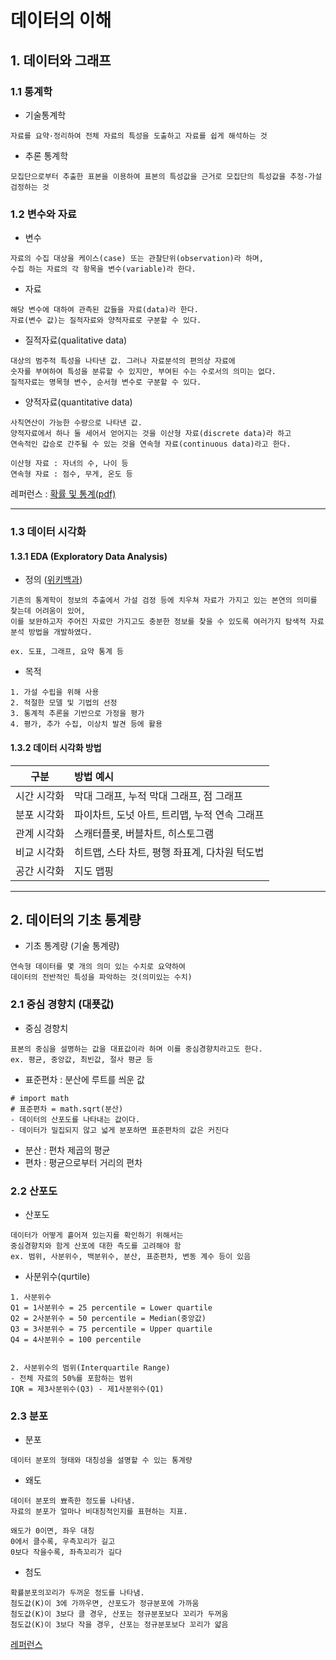 # 데이터의 이해

## 1. 데이터와 그래프

### 1.1 통계학
- 기술통계학
```
자료를 요약·정리하여 전체 자료의 특성을 도출하고 자료를 쉽게 해석하는 것
```

- 추론 통계학
```
모집단으로부터 추출한 표본을 이용하여 표본의 특성값을 근거로 모집단의 특성값을 추정·가설검정하는 것
```

### 1.2 변수와 자료

- 변수
```
자료의 수집 대상을 케이스(case) 또는 관찰단위(observation)라 하며,
수집 하는 자료의 각 항목을 변수(variable)라 한다. 
```

- 자료
```
해당 변수에 대하여 관측된 값들을 자료(data)라 한다.
자료(변수 값)는 질적자료와 양적자료로 구분할 수 있다.
```

- 질적자료(qualitative data)
```
대상의 범주적 특성을 나타낸 값. 그러나 자료분석의 편의상 자료에
숫자를 부여하여 특성을 분류할 수 있지만, 부여된 수는 수로서의 의미는 없다.
질적자료는 명목형 변수, 순서형 변수로 구분할 수 있다.
```

- 양적자료(quantitative data)
```
사칙연산이 가능한 수량으로 나타낸 값.
양적자료에서 하나 둘 세어서 얻어지는 것을 이산형 자료(discrete data)라 하고
연속적인 갑승로 간주될 수 있는 것을 연속형 자료(continuous data)라고 한다.

이산형 자료 : 자녀의 수, 나이 등
연속형 자료 : 점수, 무게, 온도 등
```


레퍼런스 : [확률 및 통계](http://www.kocw.net/home/cview.do?cid=8880614b3f814d50)[(pdf)](http://contents.kocw.or.kr/KOCW/document/2014/deagucatholic/ohkwangsik/2.pdf)

____
### 1.3 데이터 시각화

#### 1.3.1 EDA (Exploratory Data Analysis)
- 정의 ([위키백과](https://ko.wikipedia.org/wiki/%ED%83%90%EC%83%89%EC%A0%81_%EC%9E%90%EB%A3%8C_%EB%B6%84%EC%84%9D))
```
기존의 통계학이 정보의 추출에서 가설 검정 등에 치우쳐 자료가 가지고 있는 본연의 의미를 찾는데 어려움이 있어,
이를 보완하고자 주어진 자료만 가지고도 충분한 정보를 찾을 수 있도록 여러가지 탐색적 자료 분석 방법을 개발하였다. 

ex. 도표, 그래프, 요약 통계 등
```
- 목적
```
1. 가설 수립을 위해 사용
2. 적절한 모델 및 기법의 선정
3. 통계적 추론을 기반으로 가정을 평가
4. 평가, 추가 수집, 이상치 발견 등에 활용
```

#### 1.3.2 데이터 시각화 방법
| 구분 | 방법 예시 |
| :--: | :--  |
| 시간 시각화 | 막대 그래프, 누적 막대 그래프, 점 그래프 |
| 분포 시각화 | 파이차트, 도넛 아트, 트리맵, 누적 연속 그래프 |
| 관계 시각화 | 스캐터플롯, 버블차트, 히스토그램 |
| 비교 시각화 | 히트맵, 스타 차트, 평행 좌표계, 다차원 턱도법 |
| 공간 시각화 | 지도 맵핑 |

___

## 2. 데이터의 기초 통계량
- 기초 통계량 (기술 통계량)
```
연속형 데이터를 몇 개의 의미 있는 수치로 요약하여
데이터의 전반적인 특성을 파악하는 것(의미있는 수치)
```

### 2.1 중심 경향치 (대푯값)
- 중심 경향치
```
표본의 중심을 설명하는 값을 대표값이라 하며 이를 중심경향치라고도 한다.
ex. 평균, 중앙값, 최빈값, 절사 평균 등
```
- 표준편차 : 분산에 루트를 씌운 값
```
# import math
# 표준편차 = math.sqrt(분산)
- 데이터의 산포도를 나타내는 값이다.
- 데이터가 밀집되지 않고 넓게 분포하면 표준편차의 값은 커진다
```
- 분산 : 편차 제곱의 평균
- 편차 : 평균으로부터 거리의 편차

### 2.2 산포도
- 산포도
```
데이터가 어떻게 흩어져 있는지를 확인하기 위해서는   
중심경향치와 함게 산포에 대한 측도를 고려해야 함
ex. 범위, 사분위수, 백분위수, 분산, 표준편차, 변동 계수 등이 있음
```
- 사분위수(qurtile)
```
1. 사분위수
Q1 = 1사분위수 = 25 percentile = Lower quartile
Q2 = 2사분위수 = 50 percentile = Median(중앙값)
Q3 = 3사분위수 = 75 percentile = Upper quartile
Q4 = 4사분위수 = 100 percentile


2. 사분위수의 범위(Interquartile Range)
- 전체 자료의 50%를 포함하는 범위
IQR = 제3사분위수(Q3) - 제1사분위수(Q1)
```

### 2.3 분포
- 분포
```
데이터 분포의 형태와 대칭성을 설명할 수 있는 통계량
```
- 왜도
```
데이터 분포의 뾰족한 정도를 나타냄.
자료의 분포가 얼마나 비대칭적인지를 표현하는 지표.

왜도가 0이면, 좌우 대칭
0에서 클수록, 우측꼬리가 길고
0보다 작을수록, 좌측꼬리가 길다
```
- 첨도
```
확률분포의꼬리가 두꺼운 정도를 나타냄.
첨도값(K)이 3에 가까우면, 산포도가 정규분포에 가까움
첨도값(K)이 3보다 클 경우, 산포는 정규분포보다 꼬리가 두꺼움
첨도값(K)이 3보다 작을 경우, 산포는 정규분포보다 꼬리가 얇음
```
[레퍼런스](https://m.blog.naver.com/bloomingds/221232826612)
